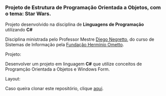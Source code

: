 ### Projeto de Estrutura de Programação Orientada a Objetos, com o tema: Star Wars.

Projeto desenvolvido na disciplina de <b>Linguagens de Programação</b> utilizando <b>C#</b>

Disciplina ministrada pelo Professor Mestre <a href="https://www.linkedin.com/in/diego-negretto-8653a7a2/">Diego Negretto</a>, do curso de Sistemas de Informação pela <a href="[FHO | Fundação Hermínio Ometto (uniararas.br)](http://www.uniararas.br/home.php)">Fundação Hermínio Ometto</a>.

Projeto:

​Desenvolver um projeto em linguagem <b>C#</b> que utilize conceitos de Programção Orientada a Objetos e Windows Form.

Layout:



Caso queira clonar este repositório, clique <a href="#">aqui</a>.

